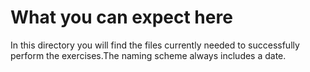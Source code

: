 # What you can expect here
In this directory you will find the files currently needed to successfully perform the exercises.The naming scheme always includes a date.